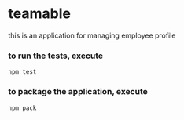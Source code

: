 # teamable
this is an application for managing employee profile

### to run the tests, execute
    npm test

### to package the application, execute
    npm pack
